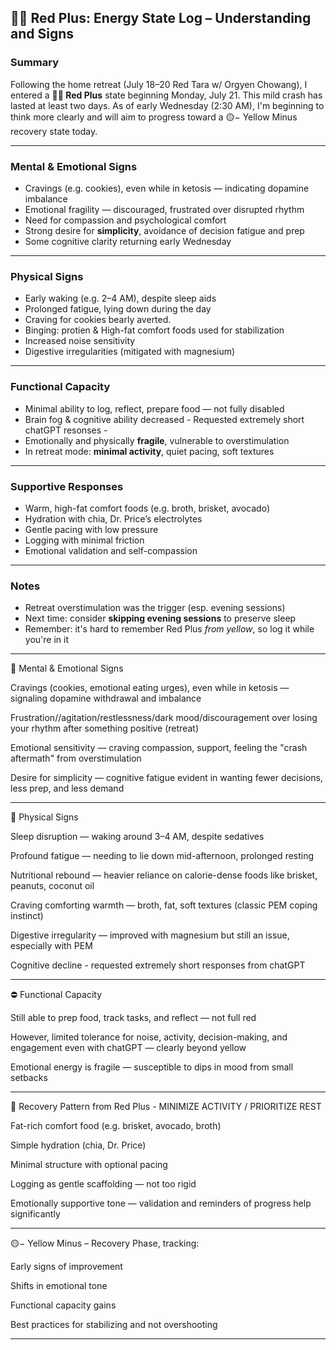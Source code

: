 ## 🔴➕ Red Plus: Energy State Log – Understanding and Signs

### Summary
Following the home retreat (July 18–20 Red Tara w/ Orgyen Chowang), I entered a **🔴➕ Red Plus** state beginning Monday, July 21. This mild crash has lasted at least two days. As of early Wednesday (2:30 AM), I'm beginning to think more clearly and will aim to progress toward a 🟡− Yellow Minus recovery state today.

---

### Mental & Emotional Signs

- Cravings (e.g. cookies), even while in ketosis — indicating dopamine imbalance
- Emotional fragility — discouraged, frustrated over disrupted rhythm
- Need for compassion and psychological comfort
- Strong desire for **simplicity**, avoidance of decision fatigue and prep
- Some cognitive clarity returning early Wednesday

---

### Physical Signs

- Early waking (e.g. 2–4 AM), despite sleep aids
- Prolonged fatigue, lying down during the day
- Craving for cookies bearly averted.
- Binging: protien & High-fat comfort foods used for stabilization
- Increased noise sensitivity
- Digestive irregularities (mitigated with magnesium)

---

### Functional Capacity

- Minimal ability to log, reflect, prepare food — not fully disabled
- Brain fog & cognitive ability decreased - Requested extremely short chatGPT resonses -
- Emotionally and physically **fragile**, vulnerable to overstimulation
- In retreat mode: **minimal activity**, quiet pacing, soft textures

---

### Supportive Responses

- Warm, high-fat comfort foods (e.g. broth, brisket, avocado)
- Hydration with chia, Dr. Price’s electrolytes
- Gentle pacing with low pressure
- Logging with minimal friction
- Emotional validation and self-compassion

---

### Notes

- Retreat overstimulation was the trigger (esp. evening sessions)
- Next time: consider **skipping evening sessions** to preserve sleep
- Remember: it's hard to remember Red Plus *from yellow*, so log it while you're in it
---

🧠 Mental & Emotional Signs

Cravings (cookies, emotional eating urges), even while in ketosis — signaling dopamine withdrawal and imbalance

Frustration//agitation/restlessness/dark mood/discouragement over losing your rhythm after something positive (retreat)

Emotional sensitivity — craving compassion, support, feeling the "crash aftermath" from overstimulation

Desire for simplicity — cognitive fatigue evident in wanting fewer decisions, less prep, and less demand



---

🪫 Physical Signs

Sleep disruption — waking around 3–4 AM, despite sedatives

Profound fatigue — needing to lie down mid-afternoon, prolonged resting

Nutritional rebound — heavier reliance on calorie-dense foods like brisket, peanuts, coconut oil

Craving comforting warmth — broth, fat, soft textures (classic PEM coping instinct)

Digestive irregularity — improved with magnesium but still an issue, especially with PEM

Cognitive decline - requested extremely short responses from chatGPT

---

⛔️ Functional Capacity

Still able to prep food, track tasks, and reflect — not full red

However, limited tolerance for noise, activity, decision-making, and engagement even with chatGPT — clearly beyond yellow

Emotional energy is fragile — susceptible to dips in mood from small setbacks



---

🔁 Recovery Pattern from Red Plus - MINIMIZE ACTIVITY / PRIORITIZE REST

Fat-rich comfort food (e.g. brisket, avocado, broth)

Simple hydration (chia, Dr. Price)

Minimal structure with optional pacing

Logging as gentle scaffolding — not too rigid

Emotionally supportive tone — validation and reminders of progress help significantly

---

🟡− Yellow Minus – Recovery Phase, tracking:

Early signs of improvement

Shifts in emotional tone

Functional capacity gains

Best practices for stabilizing and not overshooting

---
